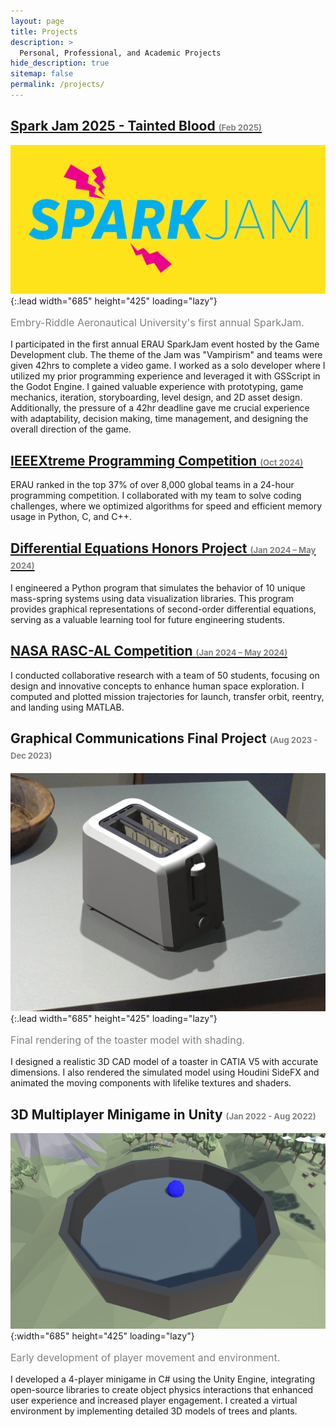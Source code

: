```yaml
---
layout: page
title: Projects
description: >
  Personal, Professional, and Academic Projects
hide_description: true
sitemap: false
permalink: /projects/
---
```


## [Spark Jam 2025 - Tainted Blood <span style="font-size: small; color: gray;">(Feb 2025)</span>](https://drlogan42.itch.io)
![Screenshot](sparkjamcover.png){:.lead width="685" height="425" loading="lazy"}
<p style="font-size: 1rem; color: grey;">Embry-Riddle Aeronautical University's first annual SparkJam.</p>
I participated in the first annual ERAU SparkJam event hosted by the Game Development club. The theme of the Jam was "Vampirism" and teams were given 42hrs to complete a video game. I worked as a solo developer where I utilized my prior programming experience and leveraged it with GSScript in the Godot Engine. I gained valuable experience with prototyping, game mechanics, iteration, storyboarding, level design, and 2D asset design. Additionally, the pressure of a 42hr deadline gave me crucial experience with adaptability, decision making, time management, and designing the overall direction of the game.


## [IEEEXtreme Programming Competition <span style="font-size: small; color: gray;">(Oct 2024)</span>](https://ieeextreme.org)
ERAU ranked in the top 37% of over 8,000 global teams in a 24-hour programming competition. I collaborated with my team to solve coding challenges, where we optimized algorithms for speed and efficient memory usage in Python, C, and C++.

## [Differential Equations Honors Project <span style="font-size: small; color: gray;">(Jan 2024 – May 2024)</span>](diffeq.md)
I engineered a Python program that simulates the behavior of 10 unique mass-spring systems using data visualization libraries. This program provides graphical representations of second-order differential equations, serving as a valuable learning tool for future engineering students.

## [NASA RASC-AL Competition <span style="font-size: small; color: gray;">(Jan 2024 – May 2024)</span>](chonk.md)
I conducted collaborative research with a team of 50 students, focusing on design and innovative concepts to enhance human space exploration. I computed and plotted mission trajectories for launch, transfer orbit, reentry, and landing using MATLAB.

## Graphical Communications Final Project <span style="font-size: small; color: gray;">(Aug 2023 - Dec 2023)</span>
![Screenshot](FinalRenderToaster.png){:.lead width="685" height="425" loading="lazy"}
<p style="font-size: 1rem; color: grey;">Final rendering of the toaster model with shading.</p>
I designed a realistic 3D CAD model of a toaster in CATIA V5 with accurate dimensions. I also rendered the simulated model using Houdini SideFX and animated the moving components with lifelike textures and shaders.

## 3D Multiplayer Minigame in Unity <span style="font-size: small; color: gray;">(Jan 2022 - Aug 2022)</span>
![Screenshot](initaldevimage.png){:width="685" height="425" loading="lazy"}
<p style="font-size: 1rem; color: grey;">Early development of player movement and environment.</p>
I developed a 4-player minigame in C# using the Unity Engine, integrating open-source libraries to create object physics interactions that enhanced user experience and increased player engagement. I created a virtual environment by implementing detailed 3D models of trees and plants.
